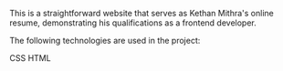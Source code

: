 This is a straightforward website that serves as Kethan Mithra's online resume, demonstrating his qualifications as a frontend developer.

The following technologies are used in the project:

CSS HTML
